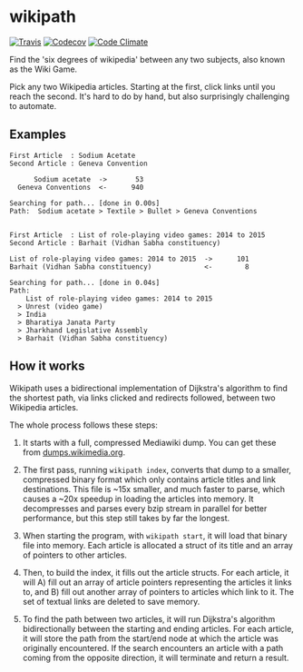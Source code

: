 # wikipath 

[![Travis](https://img.shields.io/travis/wgoodall01/wikipath.svg?style=flat-square)](https://travis-ci.org/wgoodall01/wikipath)
[![Codecov](https://img.shields.io/codecov/c/github/wgoodall01/wikipath.svg?style=flat-square)](https://codecov.io/gh/wgoodall01/wikipath)
[![Code Climate](https://img.shields.io/codeclimate/github/wgoodall01/wikipath.svg?style=flat-square)](https://codeclimate.com/github/wgoodall01/wikipath)
</h1>
Find the 'six degrees of wikipedia' between any two subjects, also known as the Wiki Game.

Pick any two Wikipedia articles. Starting at the first, click links until you reach the second. It's hard to do by hand, but also surprisingly challenging to automate.



## Examples

```
First Article  : Sodium Acetate
Second Article : Geneva Convention

      Sodium acetate  ->       53
  Geneva Conventions  <-      940

Searching for path... [done in 0.00s]
Path:  Sodium acetate > Textile > Bullet > Geneva Conventions
```

```

First Article  : List of role-playing video games: 2014 to 2015
Second Article : Barhait (Vidhan Sabha constituency)

List of role-playing video games: 2014 to 2015  ->      101
Barhait (Vidhan Sabha constituency)             <-        8

Searching for path... [done in 0.04s]
Path:  
    List of role-playing video games: 2014 to 2015 
  > Unrest (video game) 
  > India 
  > Bharatiya Janata Party 
  > Jharkhand Legislative Assembly 
  > Barhait (Vidhan Sabha constituency)
```

## How it works

Wikipath uses a bidirectional implementation of Dijkstra's algorithm to find the shortest path, via links clicked and redirects followed, between two Wikipedia articles.

The whole process follows these steps:

1. It starts with a full, compressed Mediawiki dump. You can get these from [dumps.wikimedia.org](https://dumps.wikimedia.org/).

1. The first pass, running `wikipath index`, converts that dump to a smaller, compressed binary format which only contains article titles and link destinations. This file is ~15x smaller, and much faster to parse, which causes a ~20x speedup in loading the articles into memory. It decompresses and parses every bzip stream in parallel for better performance, but this step still takes by far the longest.

1. When starting the program, with `wikipath start`, it will load that binary file into memory. Each article is allocated a struct of its title and an array of pointers to other articles.

1. Then, to build the index, it fills out the article structs. For each article, it will A) fill out an array of article pointers representing the articles it links to, and B) fill out another array of pointers to articles which link to it. The set of textual links are deleted to save memory.


1. To find the path between two articles, it will run Dijkstra's algorithm bidirectionally between the starting and ending articles. For each article, it will store the path from the start/end node at which the article was originally encountered. If the search encounters an article with a path coming from the opposite direction, it will terminate and return a result.
